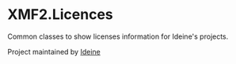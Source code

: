 # XMF2.Licences

Common classes to show licenses information for Ideine's projects.

Project maintained by [Ideine](https://ideine.fr)